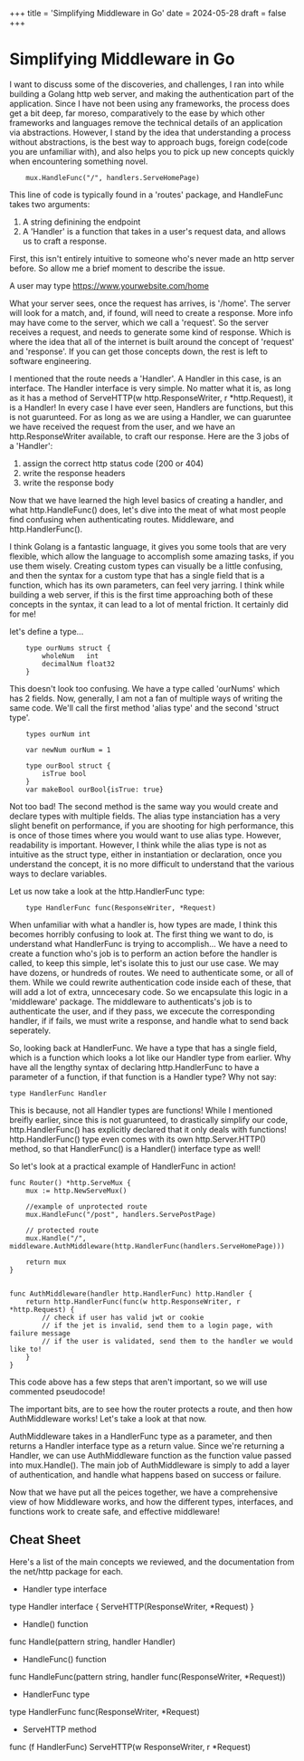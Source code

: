 
+++
title = 'Simplifying Middleware in Go'
date = 2024-05-28
draft = false
+++

# Simplifying Middleware in Go





I want to discuss some of the discoveries, and challenges, I ran into while building a Golang http web server, and making the authentication part of the application. Since I have not been using any frameworks, the process does get a bit deep, far moreso, comparatively to the ease by which other frameworks and languages remove the technical details of an application via abstractions. However, I stand by the idea that understanding a process without abstractions, is the best way to approach bugs, foreign code(code you are unfamiliar with), and also helps you to pick up new concepts quickly when encountering something novel.

```
    mux.HandleFunc("/", handlers.ServeHomePage)
```

This line of code is typically found in a 'routes' package, and HandleFunc takes two arguments:
1. A string definining the endpoint
1. A 'Handler' is a function that takes in a user's request data, and allows us to craft a response.

First, this isn't entirely intuitive to someone who's never made an http server before. So allow me a brief moment to describe the issue.

A user may type https://www.yourwebsite.com/home

What your server sees, once the request has arrives, is '/home'. The server will look for a match, and, if found, will need to create a response. More info may have come to the server, which we call a 'request'. So the server receives a request, and needs to generate some kind of response. Which is where the idea that all of the internet is built around the concept of 'request' and 'response'. If you can get those concepts down, the rest is left to software engineering.

I mentioned that the route needs a 'Handler'. A Handler in this case, is an interface. The Handler interface is very simple. No matter what it is, as long as it has a method of ServeHTTP(w http.ResponseWriter, r *http.Request), it is a Handler! In every case I have ever seen, Handlers are functions, but this is not guarunteed. For as long as we are using a Handler, we can guaruntee we have received the request from the user, and we have an http.ResponseWriter available, to craft our response. Here are the 3 jobs of a 'Handler':

1. assign the correct http status code (200 or 404)
1. write the response headers
1. write the response body

Now that we have learned the high level basics of creating a handler, and what http.HandleFunc() does, let's dive into the meat of what most people find confusing when authenticating routes. Middleware, and http.HandlerFunc().

I think Golang is a fantastic language, it gives you some tools that are very flexible, which allow the language to accomplish some amazing tasks, if you use them wisely. Creating custom types can visually be a little confusing, and then the syntax for a custom type that has a single field that is a function, which has its own parameters, can feel very jarring. I think while building a web server, if this is the first time approaching both of these concepts in the syntax, it can lead to a lot of mental friction. It certainly did for me!

let's define a type...

```
    type ourNums struct {
        wholeNum   int
        decimalNum float32
    }
```
This doesn't look too confusing. We have a type called 'ourNums' which has 2 fields. Now, generally, I am not a fan of multiple ways of writing the same code. We'll call the first method 'alias type' and the second 'struct type'.

```
    types ourNum int

    var newNum ourNum = 1

    type ourBool struct {
        isTrue bool
    }
    var makeBool ourBool{isTrue: true}

```
Not too bad! The second method is the same way you would create and declare types with multiple fields. The alias type instanciation has a very slight benefit on performance, if you are shooting for high performance, this is once of those times where you would want to use alias type. However, readability is important. However, I think while the alias type is not as intuitive as the struct type, either in instantiation or declaration, once you understand the concept, it is no more difficult to understand that the various ways to declare variables.

Let us now take a look at the http.HandlerFunc type:

```
    type HandlerFunc func(ResponseWriter, *Request)
```

When unfamiliar with what a handler is, how types are made, I think this becomes horribly confusing to look at. The first thing we want to do, is understand what HandlerFunc is trying to accomplish... We have a need to create a function who's job is to perform an action before the handler is called, to keep this simple, let's isolate this to just our use case. We may have dozens, or hundreds of routes. We need to authenticate some, or all of them. While we could rewrite authentication code inside each of these, that will add a lot of extra, unncecesary code. So we encapsulate this logic in a 'middleware' package. The middleware to authenticats's job is to authenticate the user, and if they pass, we excecute the corresponding handler, if if fails, we must write a response, and handle what to send back seperately.

So, looking back at HandlerFunc. We have a type that has a single field, which is a function which looks a lot like our Handler type from earlier. Why have all the lengthy syntax of declaring http.HandlerFunc to have a parameter of a function, if that function is a Handler type? Why not say:

```
type HandlerFunc Handler 
```

This is because, not all Handler types are functions! While I mentioned breifly earlier, since this is not guarunteed, to drastically simplify our code, http.HandlerFunc() has explicitly declared that it only deals with functions! http.HandlerFunc() type even comes with its own http.Server.HTTP() method, so that HandlerFunc() is a Handler() interface type as well!

So let's look at a practical example of HandlerFunc in action!

```
func Router() *http.ServeMux {
	mux := http.NewServeMux()

    //example of unprotected route
	mux.HandleFunc("/post", handlers.ServePostPage)

    // protected route
	mux.Handle("/", middleware.AuthMiddleware(http.HandlerFunc(handlers.ServeHomePage)))

    return mux
}


func AuthMiddleware(handler http.HandlerFunc) http.Handler {
	return http.HandlerFunc(func(w http.ResponseWriter, r *http.Request) {
        // check if user has valid jwt or cookie
        // if the jet is invalid, send them to a login page, with failure message
        // if the user is validated, send them to the handler we would like to!
    }
}
```

This code above has a few steps that aren't important, so we will use commented pseudocode!

The important bits, are to see how the router protects a route, and then how AuthMiddleware works! Let's take a look at that now.

AuthMiddleware takes in a HandlerFunc type as a parameter, and then returns a Handler interface type as a return value. Since we're returning a Handler, we can use AuthMiddleware function as the function value passed into mux.Handle(). The main job of AuthMiddleware is simply to add a layer of authentication, and handle what happens based on success or failure.

Now that we have put all the peices together, we have a comprehensive view of how Middleware works, and how the different types, interfaces, and functions work to create safe, and effective middleware! 

## Cheat Sheet

Here's a list of the main concepts we reviewed, and the documentation from the net/http package for each.

* Handler type interface

type Handler interface {
	ServeHTTP(ResponseWriter, *Request)
}

* Handle() function

func Handle(pattern string, handler Handler)

* HandleFunc() function

func HandleFunc(pattern string, handler func(ResponseWriter, *Request))

* HandlerFunc type

type HandlerFunc func(ResponseWriter, *Request)

* ServeHTTP method

func (f HandlerFunc) ServeHTTP(w ResponseWriter, r *Request)